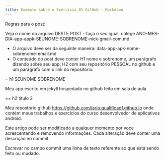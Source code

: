 ```yaml
---
title: Exemplo sobre o Exercício 01 GitHub - Markdown
---
```


Regras para o post:
 
Veja o nome do arquivo DESTE POST - faça o seu igual. colege ANO-MES-DIA-app-appk-SEUNOME-SOBRENOME-nick-gmail-com.md

- O arquivo deve ser da seguinte maneira: data-app-apk-nome-sobrenome-email.md
- O conteúdo do post deve conter H1 nome e sobrenome, um parágrafo dizendo sobre seu app; H2 com seu repositório PESSOAL no github e um parágrafo com o link do repositório.
 
 = h1 SEUNOME SOBRENOME 
 
 Meu app escrito em jekyll hospedado no github feito em sala de aula.
 
 == h2 titulo 2
 
 Meu repostório github https://github.com/jario;qualificadf.github.io onde contém meus trabalhos e exercícios do curso desenvolvedor de aplicativos android.


Este artigo pode ser modificado a qualquer momento por voce acrescentando e removendo informações. Cada alteração deve conter uma descrição no commit.

Escrevar no campo commit uma linha de texto referente ao que está sendo feito ou mudado.
